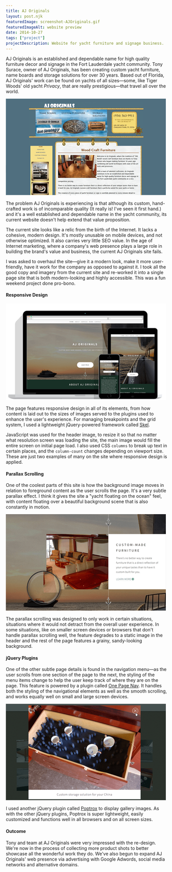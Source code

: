 ```yaml
---
title: AJ Originals
layout: post.njk
featuredImage: screenshot-AJOriginals.gif
featuredImageAlt: website preview
date: 2014-10-27
tags: ["project"]
projectDescription: Website for yacht furniture and signage business.
---
```


AJ Originals is an established and dependable name for high quality furniture decor and signage in the Fort Lauderdale
yacht community. Tony Surace, owner of AJ Originals, has been creating custom yacht furniture, name boards and storage
solutions for over 30 years. Based out of Florida, AJ Originals' work can be found on yachts of all sizes&mdash;some,
like Tiger Woods' old yacht <i>Privacy</i>, that are really prestigious&mdash;that travel all over the world.

<div class="text-center"><img class="mw-100 mb-4 shadow border" src="highlight-AJOriginals-001.png" alt="Current site highlight"></div>

The problem AJ Originals is experiencing is that although its custom, hand-crafted work is of incomparable quality (It
really is! I've seen it first hand.) and it's a well established and dependable name in the yacht community, its current
website doesn't help extend that value proposition.

The current site looks like a relic from the birth of the Internet. It lacks a cohesive, modern design. It's mostly
unusable on mobile devices, and not otherwise optimized. It also carries very little SEO value. In the age of Internet
marketing, where a company's web presence plays a large role in building the brand's value and business, the current AJ
Originals site fails.

I was asked to overhaul the site&mdash;give it a modern look, make it more user-friendly, have it work for the company
as opposed to against it. I took all the good copy and imagery from the current site and re-worked it into a single page
site that is both modern-looking and highly accessible. This was a fun weekend project done pro-bono.

<h4>Responsive Design</h4>

<div class="text-center"><img class="mw-100 mb-4" src="highlight-AJOriginals-003.png" alt="Responsive design highlight"></div>

The page features responsive design in all of its elements, from how content is laid out to the sizes of images served
to the plugins used to enhance the user's experience. For managing breakpoints and the grid system, I used a lightweight
jQuery-powered framework called <a href="http://getskel.com/" target="_blank" title="View Skel site">Skel</a>.

JavaScript was used for the header image, to resize it so that no matter what resolution screen was loading the site,
the main image would fill the entire screen on initial page load. I also used CSS <code>columns</code> to break up text
in certain places, and the <code>column-count</code> changes depending on viewport size. These are just two examples of
many on the site where responsive design is applied.

<h4>Parallax Scrolling</h4>

One of the coolest parts of this site is how the background image moves in relation to foreground content as the user
scrolls the page. It's a very subtle parallax effect. I think it gives the site a "yacht floating on the ocean" feel,
with content floating over a beautiful background scene that is also constantly in motion.

<div class="text-center"><img class="mw-100 mb-4 shadow border" src="highlight-AJOriginals-002.png" alt="Parallax scrolling highlight"></div>

The parallax scrolling was designed to only work in certain situations, situations where it would not detract from the
overall user experience. In some situations, like on smaller screen devices or browsers that don't handle parallax
scrolling well, the feature degrades to a static image in the header and the rest of the page features a grainy,
sandy-looking background.

<h4>jQuery Plugins</h4>

One of the other subtle page details is found in the navigation menu&mdash;as the user scrolls from one section of the
page to the next, the styling of the menu items change to help the user keep track of where they are on the page. This
feature is powered by a plugin
called <a href="https://github.com/davist11/jQuery-One-Page-Nav" target="_blank" title="View One Page Nav on GitHub">One
Page Nav</a>. It handles both the styling of the navigational elements as well as the smooth scrolling, and works
equally well on small and large screen devices.

<div class="text-center"><img class="mw-100 mb-4 shadow border" src="highlight-AJOriginals-004.png" alt="Poptrox highlight"></div>

I used another jQuery plugin
called <a href="https://github.com/n33/jquery.poptrox" target="_blank" title="View Poptrox on GitHub">Poptrox</a> to
display gallery images. As with the other jQuery plugins, Poptrox is super lightweight, easily customized and functions
well in all browsers and on all screen sizes.

<h4>Outcome</h4>

Tony and team at AJ Originals were very impressed with the re-design. We're now in the process of collecting more
product shots to better showcase all the wonderful work they do. We've also begun to expand AJ Originals' web presence
via advertising with Google Adwords, social media networks and alternative domains.

